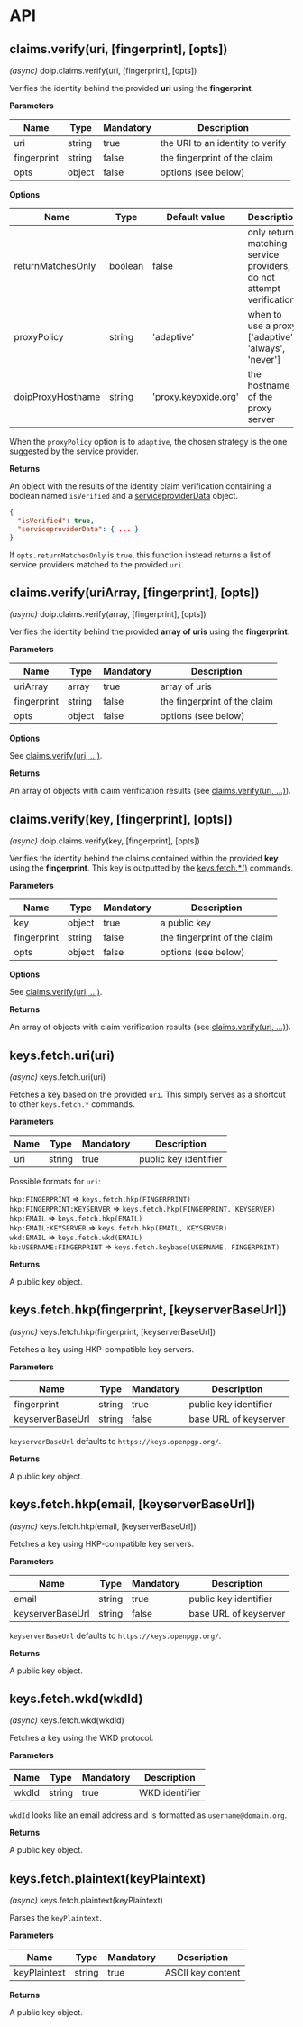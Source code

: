 # API

## claims.verify(uri, [fingerprint], [opts])

_(async)_ doip.claims.verify(uri, [fingerprint], [opts])

Verifies the identity behind the provided **uri** using the **fingerprint**.

**Parameters**

| Name        | Type   | Mandatory | Description                      |
| ----------- | ------ | --------- | -------------------------------- |
| uri         | string | true      | the URI to an identity to verify |
| fingerprint | string | false     | the fingerprint of the claim     |
| opts        | object | false     | options (see below)              |

**Options**

| Name              | Type    | Default value        | Description                                                         |
| ----------------- | ------- | -------------------- | ------------------------------------------------------------------- |
| returnMatchesOnly | boolean | false                | only return matching service providers, do not attempt verification |
| proxyPolicy       | string  | 'adaptive'           | when to use a proxy ['adaptive', 'always', 'never']                 |
| doipProxyHostname | string  | 'proxy.keyoxide.org' | the hostname of the proxy server                                    |

When the `proxyPolicy` option is to `adaptive`, the chosen strategy is
the one suggested by the service provider.

**Returns**

An object with the results of the identity claim verification containing a
boolean named `isVerified` and a
[serviceproviderData](serviceproviderdataobject.md#service-provider-data-object)
object.

```json
{
  "isVerified": true,
  "serviceproviderData": { ... }
}
```

If `opts.returnMatchesOnly` is `true`, this function instead returns a list of
service providers matched to the provided `uri`.

## claims.verify(uriArray, [fingerprint], [opts])

_(async)_ doip.claims.verify(array, [fingerprint], [opts])

Verifies the identity behind the provided **array of uris** using the **fingerprint**.

**Parameters**

| Name        | Type   | Mandatory | Description                      |
| ----------- | ------ | --------- | -------------------------------- |
| uriArray    | array  | true      | array of uris                    |
| fingerprint | string | false     | the fingerprint of the claim     |
| opts        | object | false     | options (see below)              |

**Options**

See [claims.verify(uri, ...)](#claimsverifyuri-fingerprint-opts).

**Returns**

An array of objects with claim verification results (see
[claims.verify(uri, ...)](#claimsverifyuri-fingerprint-opts)).

## claims.verify(key, [fingerprint], [opts])

_(async)_ doip.claims.verify(key, [fingerprint], [opts])

Verifies the identity behind the claims contained within the provided
**key** using the **fingerprint**. This key is outputted by the
[keys.fetch.*()](#keysfetchuriuri) commands.

**Parameters**

| Name        | Type   | Mandatory | Description                      |
| ----------- | ------ | --------- | -------------------------------- |
| key         | object | true      | a public key                     |
| fingerprint | string | false     | the fingerprint of the claim     |
| opts        | object | false     | options (see below)              |

**Options**

See [claims.verify(uri, ...)](#claimsverifyuri-fingerprint-opts).

**Returns**

An array of objects with claim verification results (see
[claims.verify(uri, ...)](#claimsverifyuri-fingerprint-opts)).

## keys.fetch.uri(uri)

_(async)_ keys.fetch.uri(uri)

Fetches a key based on the provided `uri`. This simply serves as a shortcut to
other `keys.fetch.*` commands.

**Parameters**

| Name        | Type   | Mandatory | Description                      |
| ----------- | ------ | --------- | -------------------------------- |
| uri         | string | true      | public key identifier            |

Possible formats for `uri`:

`hkp:FINGERPRINT` &rArr; `keys.fetch.hkp(FINGERPRINT)`  
`hkp:FINGERPRINT:KEYSERVER` &rArr; `keys.fetch.hkp(FINGERPRINT, KEYSERVER)`  
`hkp:EMAIL` &rArr; `keys.fetch.hkp(EMAIL)`  
`hkp:EMAIL:KEYSERVER` &rArr; `keys.fetch.hkp(EMAIL, KEYSERVER)`  
`wkd:EMAIL` &rArr; `keys.fetch.wkd(EMAIL)`  
`kb:USERNAME:FINGERPRINT` &rArr; `keys.fetch.keybase(USERNAME, FINGERPRINT)`  

**Returns**

A public key object.

## keys.fetch.hkp(fingerprint, [keyserverBaseUrl])

_(async)_ keys.fetch.hkp(fingerprint, [keyserverBaseUrl])

Fetches a key using HKP-compatible key servers.

**Parameters**

| Name             | Type   | Mandatory | Description                      |
| ---------------- | ------ | --------- | -------------------------------- |
| fingerprint      | string | true      | public key identifier            |
| keyserverBaseUrl | string | false     | base URL of keyserver            |

`keyserverBaseUrl` defaults to `https://keys.openpgp.org/`.

**Returns**

A public key object.

## keys.fetch.hkp(email, [keyserverBaseUrl])

_(async)_ keys.fetch.hkp(email, [keyserverBaseUrl])

Fetches a key using HKP-compatible key servers.

**Parameters**

| Name             | Type   | Mandatory | Description                      |
| ---------------- | ------ | --------- | -------------------------------- |
| email            | string | true      | public key identifier            |
| keyserverBaseUrl | string | false     | base URL of keyserver            |

`keyserverBaseUrl` defaults to `https://keys.openpgp.org/`.

**Returns**

A public key object.

## keys.fetch.wkd(wkdId)

_(async)_ keys.fetch.wkd(wkdId)

Fetches a key using the WKD protocol.

**Parameters**

| Name        | Type   | Mandatory | Description                      |
| ----------- | ------ | --------- | -------------------------------- |
| wkdId       | string | true      | WKD identifier                   |

`wkdId` looks like an email address and is formatted as `username@domain.org`.

**Returns**

A public key object.

## keys.fetch.plaintext(keyPlaintext)

_(async)_ keys.fetch.plaintext(keyPlaintext)

Parses the `keyPlaintext`.

**Parameters**

| Name         | Type   | Mandatory | Description                      |
| ------------ | ------ | --------- | -------------------------------- |
| keyPlaintext | string | true      | ASCII key content                |

**Returns**

A public key object.
